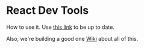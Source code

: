 # React Dev Tools

How to use it. Use [this link](https://facebook.github.io/react/blog/2014/01/02/react-chrome-developer-tools.html) to be up to date.

Also, we're building a good one [Wiki](https://github.com/nncl/react-dev-tools/wiki) about all of this.
